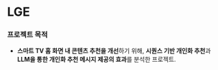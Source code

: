 # LGE

### 프로젝트 목적
- **스마트 TV 홈 화면 내 콘텐츠 추천을 개선**하기 위해, **시퀀스 기반 개인화 추천**과 **LLM을 통한 개인화 추천 메시지 제공의 효과**를 분석한 프로젝트.
